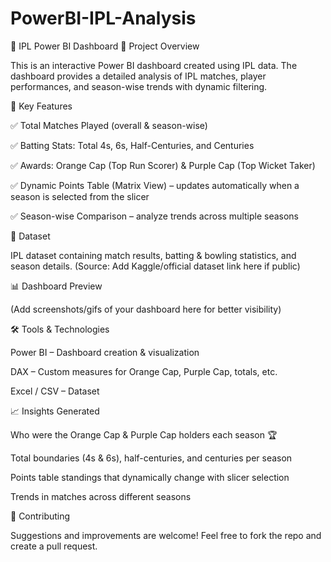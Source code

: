 # PowerBI-IPL-Analysis
🏏 IPL Power BI Dashboard
📌 Project Overview

This is an interactive Power BI dashboard created using IPL data.
The dashboard provides a detailed analysis of IPL matches, player performances, and season-wise trends with dynamic filtering.

🚀 Key Features

✅ Total Matches Played (overall & season-wise)

✅ Batting Stats: Total 4s, 6s, Half-Centuries, and Centuries

✅ Awards: Orange Cap (Top Run Scorer) & Purple Cap (Top Wicket Taker)

✅ Dynamic Points Table (Matrix View) – updates automatically when a season is selected from the slicer

✅ Season-wise Comparison – analyze trends across multiple seasons

📂 Dataset

IPL dataset containing match results, batting & bowling statistics, and season details.
(Source: Add Kaggle/official dataset link here if public)

📊 Dashboard Preview

(Add screenshots/gifs of your dashboard here for better visibility)

🛠️ Tools & Technologies

Power BI – Dashboard creation & visualization

DAX – Custom measures for Orange Cap, Purple Cap, totals, etc.

Excel / CSV – Dataset

📈 Insights Generated

Who were the Orange Cap & Purple Cap holders each season 🏆

Total boundaries (4s & 6s), half-centuries, and centuries per season

Points table standings that dynamically change with slicer selection

Trends in matches across different seasons

🤝 Contributing

Suggestions and improvements are welcome! Feel free to fork the repo and create a pull request.
